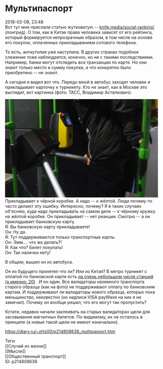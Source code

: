 Мультипаспорт
==============

   
 2018-02-08, 23:48   
  Вот тут мне прислали статью жутковатую --  [knife.media/social-ranking/](https://knife.media/social-ranking/)  (лонгрид). О том, как в Китае права человека зависят от его рейтинга, который формируется непрозрачным образом, в том числе на основе его покупок, оплаченных прикладыванием сотового телефона.   
   
 То есть, антиутопия уже наступила. В других странах подобное слежение тоже наблюдается, конечно, но не с такими последствиями. Например, банки могут отследить все транзакции по карте. Но они знают только место и сумму покупки, а что конкретно было приобретено -- не знают.   
   
 А сегодня я видел вот что. Передо мной в автобус заходит человек и прикладывает карточку к турникету. Кто не знает, как в Москве это выглядит, вот картинка (фото: ТАСС, Владимир Астапкович):   
   
  ![](pics/ybKcgRw.jpg)    
 Прикладывает к чёрной коробке. А надо -- к жёлтой. Люди почему-то часто делают эту ошибку. Интересно, почему? Я в таких случаях об'ясняю, куда надо прикладывать на самом деле -- к чёрному кружку на жёлтой коробке. Он прикладывает -- нет реакции. Смотрю -- а он прикладывает банковскую карту.   
 Я: Вы банковскую карту прикладываете!   
 Он: Ну да.   
 Я: Тут поддерживаются только транспортные карты.   
 Он: Эмм.... что же делать?!   
 Я: Как что? Билет покупать!   
 Он: Так налички нету!   
   
 В общем, вышел он из автобуса.   
   
 Он из будущего прилетел что ли? Или из Китая? В метро турникет с оплатой по банковской карте есть  [на очень небольшом числе станций (а именно: 20)](https://mosmetro.nfcmobile.ru/)  . И он один. Все валидаторы наземного транспорта старого образца (как на фото) не поддерживают оплату по банковским картам. И поддерживают ли валидаторы нового образца, которых пока меньшинство, неизвестно (но надписи VISA payWave на них я не замечал). Почему он вообще решил, что его могут так пропустить?   
   
 Кстати, недавно начали заклеивать на старых валидаторах щели для засовывания магнитных билетов. По-видимому, их не осталось в принципе (а новые такой щели не имеют изначально).   
    
 <https://diary.ru/~zHz00/p214808638_multipasport.htm>   
   
 Теги:   
 [[Случай из жизни]]   
 [[Мысли]]   
 [[Общественный транспорт]]   
 ID: p214808638